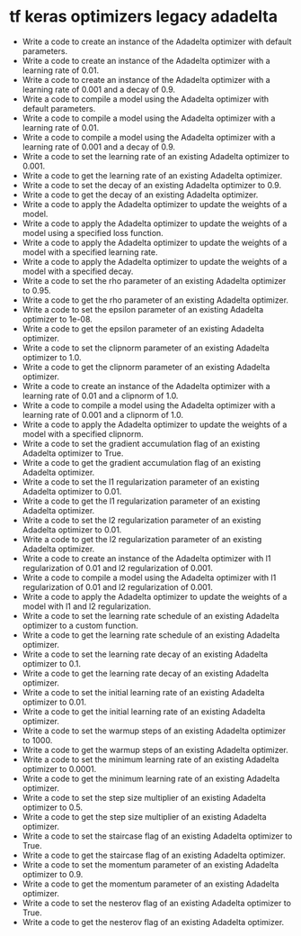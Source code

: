 # tf keras optimizers legacy adadelta

- Write a code to create an instance of the Adadelta optimizer with default parameters.
- Write a code to create an instance of the Adadelta optimizer with a learning rate of 0.01.
- Write a code to create an instance of the Adadelta optimizer with a learning rate of 0.001 and a decay of 0.9.
- Write a code to compile a model using the Adadelta optimizer with default parameters.
- Write a code to compile a model using the Adadelta optimizer with a learning rate of 0.01.
- Write a code to compile a model using the Adadelta optimizer with a learning rate of 0.001 and a decay of 0.9.
- Write a code to set the learning rate of an existing Adadelta optimizer to 0.001.
- Write a code to get the learning rate of an existing Adadelta optimizer.
- Write a code to set the decay of an existing Adadelta optimizer to 0.9.
- Write a code to get the decay of an existing Adadelta optimizer.
- Write a code to apply the Adadelta optimizer to update the weights of a model.
- Write a code to apply the Adadelta optimizer to update the weights of a model using a specified loss function.
- Write a code to apply the Adadelta optimizer to update the weights of a model with a specified learning rate.
- Write a code to apply the Adadelta optimizer to update the weights of a model with a specified decay.
- Write a code to set the rho parameter of an existing Adadelta optimizer to 0.95.
- Write a code to get the rho parameter of an existing Adadelta optimizer.
- Write a code to set the epsilon parameter of an existing Adadelta optimizer to 1e-08.
- Write a code to get the epsilon parameter of an existing Adadelta optimizer.
- Write a code to set the clipnorm parameter of an existing Adadelta optimizer to 1.0.
- Write a code to get the clipnorm parameter of an existing Adadelta optimizer.
- Write a code to create an instance of the Adadelta optimizer with a learning rate of 0.01 and a clipnorm of 1.0.
- Write a code to compile a model using the Adadelta optimizer with a learning rate of 0.001 and a clipnorm of 1.0.
- Write a code to apply the Adadelta optimizer to update the weights of a model with a specified clipnorm.
- Write a code to set the gradient accumulation flag of an existing Adadelta optimizer to True.
- Write a code to get the gradient accumulation flag of an existing Adadelta optimizer.
- Write a code to set the l1 regularization parameter of an existing Adadelta optimizer to 0.01.
- Write a code to get the l1 regularization parameter of an existing Adadelta optimizer.
- Write a code to set the l2 regularization parameter of an existing Adadelta optimizer to 0.01.
- Write a code to get the l2 regularization parameter of an existing Adadelta optimizer.
- Write a code to create an instance of the Adadelta optimizer with l1 regularization of 0.01 and l2 regularization of 0.001.
- Write a code to compile a model using the Adadelta optimizer with l1 regularization of 0.01 and l2 regularization of 0.001.
- Write a code to apply the Adadelta optimizer to update the weights of a model with l1 and l2 regularization.
- Write a code to set the learning rate schedule of an existing Adadelta optimizer to a custom function.
- Write a code to get the learning rate schedule of an existing Adadelta optimizer.
- Write a code to set the learning rate decay of an existing Adadelta optimizer to 0.1.
- Write a code to get the learning rate decay of an existing Adadelta optimizer.
- Write a code to set the initial learning rate of an existing Adadelta optimizer to 0.01.
- Write a code to get the initial learning rate of an existing Adadelta optimizer.
- Write a code to set the warmup steps of an existing Adadelta optimizer to 1000.
- Write a code to get the warmup steps of an existing Adadelta optimizer.
- Write a code to set the minimum learning rate of an existing Adadelta optimizer to 0.0001.
- Write a code to get the minimum learning rate of an existing Adadelta optimizer.
- Write a code to set the step size multiplier of an existing Adadelta optimizer to 0.5.
- Write a code to get the step size multiplier of an existing Adadelta optimizer.
- Write a code to set the staircase flag of an existing Adadelta optimizer to True.
- Write a code to get the staircase flag of an existing Adadelta optimizer.
- Write a code to set the momentum parameter of an existing Adadelta optimizer to 0.9.
- Write a code to get the momentum parameter of an existing Adadelta optimizer.
- Write a code to set the nesterov flag of an existing Adadelta optimizer to True.
- Write a code to get the nesterov flag of an existing Adadelta optimizer.